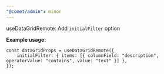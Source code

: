 ```yaml
---
"@comet/admin": minor
---
```


useDataGridRemote: Add `initialFilter` option

**Example usage:**

```tsx
const dataGridProps = useDataGridRemote({
    initialFilter: { items: [{ columnField: "description", operatorValue: "contains", value: "text" }] },
});
```

